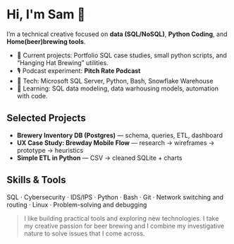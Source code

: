 # Hi, I'm Sam 👋

I’m a technical creative focused on **data (SQL/NoSQL)**, **Python Coding**, and **Home(beer)brewing tools**.

- 🔭 Current projects: Portfolio SQL case studies, small python scripts, and “Hanging Hat Brewing” utilities.
- 🎙 Podcast experiment: **Pitch Rate Podcast**
- 🧰 Tech: Microsoft SQL Server, Python, Bash, Snowflake Warehouse
- 🌱 Learning: SQL data modeling, data warhousing models, automation with code.

## Selected Projects
- **Brewery Inventory DB (Postgres)** — schema, queries, ETL, dashboard
- **UX Case Study: Brewday Mobile Flow** — research → wireframes → prototype → heuristics
- **Simple ETL in Python** — CSV → cleaned SQLite + charts

## Skills & Tools
SQL · Cybersecurity · IDS/IPS · Python · Bash · Git · Network switching and routing · Linux · Problem-solving and debugging

> I like building practical tools and exploring new technologies. I take my creative passion for beer brewing and I combine my investigative nature to solve issues that I come across. 
